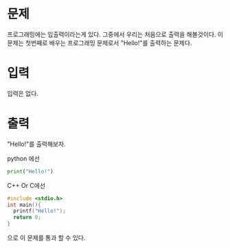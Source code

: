 # 문제

프로그래밍에는 입출력이라는게 있다.
그중에서 우리는 처음으로 출력을 해볼것이다.
이 문제는 첫번째로 배우는 프로그래밍 문제로서 "Hello!"를 출력하는 문제다.

# 입력

입력은 없다.

# 출력

"Hello!"를 출력해보자.

python 에선
```py
print("Hello!")
```

C++ Or C에선

```c
#include <stdio.h>
int main(){
  printf("Hello!");
  return 0;
}
```
으로 이 문제를 통과 할 수 있다.
